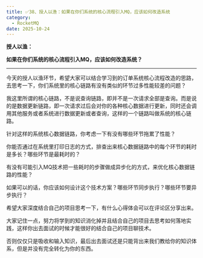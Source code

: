 ```yaml
---
title: ✅38、授人以渔：如果在你们系统的核心流程引入MQ，应该如何改造系统
category:
  - RocketMQ
date: 2025-10-24
---
```



**授人以渔：**

**如果在你们系统的核心流程引入MQ，应该如何改造系统？**

---

今天的授人以渔环节，希望大家可以结合学习到的订单系统核心流程改造的思路，去思考一下，你们系统里的核心链路有没有类似的环节过多性能较差的问题？

我这里所谓的核心链路，不是说查询链路，即并不是一次请求全部是查询。而是说的是数据更新链路，即一次请求过后会对你的各种核心数据进行更新，同时还会调用其他服务或者系统进行数据更新或者查询，这样的一个链路叫做系统的核心链路。

针对这样的系统核心数据链路，你考虑一下有没有哪些环节拖累了性能？

你能否通过在系统里打印日志的方式，排查出来核心数据链路中的每个环节的耗时是多长？哪些环节是最耗时的？

有没有可能引入MQ技术把一些耗时的步骤做成异步化的方式，来优化核心数据链路的性能？

如果可以的话，你应该如何设计这个技术方案？哪些环节同步执行？哪些环节要异步执行？

希望大家深度结合自己的项目思考一下，有什么心得体会可以在评论区分享出来。

大家记住一点，努力将学到的知识消化掉并且结合自己的项目去思考如何落地实践，这样你出去面试的时候才能很好的结合自己的项目聊技术。

否则仅仅只是吸收和输入知识，最后出去面试还是只能背出来我们教给你的知识体系，但是并没有完全转化为你的东西。